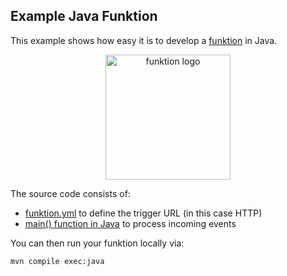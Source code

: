 ## Example Java Funktion

This example shows how easy it is to develop a [funktion](https://github.com/fabric8io/funktion/blob/master/README.md) in Java.

<p align="center">
  <a href="http://fabric8.io/">
  	<img src="https://raw.githubusercontent.com/fabric8io/funktion/master/docs/images/icon.png" alt="funktion logo" width="200" height="200"/>
  </a>
</p>

The source code consists of:

* [funktion.yml](funktion.yml) to define the trigger URL (in this case HTTP)
* [main() function in Java](src/main/java/io/fabric8/funktion/example/Main.java#L25-L27) to process incoming events

You can then run your funktion locally via:

```
mvn compile exec:java
```

